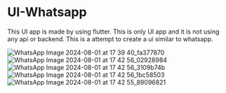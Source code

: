 # UI-Whatsapp
This UI app is made by using flutter. 
This is only UI app and it is not using any api or backend.
This is a attempt to create a ui similar to whatsapp.

![WhatsApp Image 2024-08-01 at 17 39 40_fa377870](https://github.com/user-attachments/assets/6cafbcec-c8a1-450f-bea5-b2a315a22fa1)
![WhatsApp Image 2024-08-01 at 17 42 56_02928984](https://github.com/user-attachments/assets/7d0c717e-3c27-4314-addc-e2285184a690)
![WhatsApp Image 2024-08-01 at 17 42 56_3109b74b](https://github.com/user-attachments/assets/c00c7bb5-f11d-480f-a4e3-48c386fda71c)
![WhatsApp Image 2024-08-01 at 17 42 56_1bc58503](https://github.com/user-attachments/assets/bcc8034b-5250-4a30-9995-ab9993875974)
![WhatsApp Image 2024-08-01 at 17 42 55_89096821](https://github.com/user-attachments/assets/9807cbd3-4219-452e-bb18-fe8623d8c11b)





